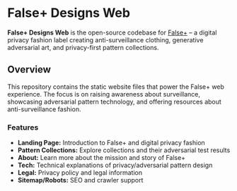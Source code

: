 # False+ Designs Web

**False+ Designs Web** is the open-source codebase for [False+](https://falsepositivedesigns.com) – a digital privacy fashion label creating anti-surveillance clothing, generative adversarial art, and privacy-first pattern collections.

## Overview

This repository contains the static website files that power the False+ web experience. The focus is on raising awareness about surveillance, showcasing adversarial pattern technology, and offering resources about anti-surveillance fashion.

### Features

- **Landing Page:** Introduction to False+ and digital privacy fashion
- **Pattern Collections:** Explore collections and their adversarial test results
- **About:** Learn more about the mission and story of False+
- **Tech:** Technical explanations of privacy/adversarial pattern design
- **Legal:** Privacy policy and legal information
- **Sitemap/Robots:** SEO and crawler support



